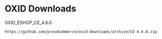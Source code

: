 OXID Downloads
==============

OXID_ESHOP_CE_4.6.0

	https://github.com/proudcommerce/oxid-downloads/archive/CE-4.6.0.zip
